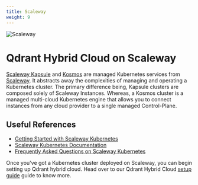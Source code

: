 ```yaml
---
title: Scaleway
weight: 9
---
```


![Scaleway](/documentation/cloud/cloud-providers/scaleway.jpg)

# Qdrant Hybrid Cloud on Scaleway

[Scaleway Kapsule](https://www.scaleway.com/en/kubernetes-kapsule/) and [Kosmos](https://www.scaleway.com/en/kubernetes-kosmos/) are managed Kubernetes services from [Scaleway](https://www.scaleway.com/en/). It abstracts away the complexities of managing and operating a Kubernetes cluster. The primary difference being, Kapsule clusters are composed solely of Scaleway Instances. Whereas, a Kosmos cluster is a managed multi-cloud Kubernetes engine that allows you to connect instances from any cloud provider to a single managed Control-Plane.

## Useful References

- [Getting Started with Scaleway Kubernetes](https://www.scaleway.com/en/docs/containers/kubernetes/quickstart/#how-to-add-a-scaleway-pool-to-a-kubernetes-cluster)
- [Scaleway Kubernetes Documentation](https://www.scaleway.com/en/docs/containers/kubernetes/)
- [Frequently Asked Questions on Scaleway Kubernetes](https://www.scaleway.com/en/docs/faq/kubernetes/)

Once you've got a Kubernetes cluster deployed on Scaleway, you can begin setting up Qdrant hybrid cloud. Head over to our Qdrant Hybrid Cloud [setup guide](/documentation/hybrid-cloud/hybrid-cloud-setup) guide to know more.
